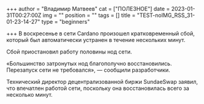 +++
author = "Владимир Матвеев"
cat = ["ПОЛЕЗНОЕ"]
date = 2023-01-31T00:27:00Z
img = ""
position = ""
tags = []
title = "TEST-noIMG_RSS_31-01-23-14-27"
type = "beginners"

+++
В воскресенье в сети Cardano произошел кратковременный сбой, который был автоматически устранен в течение нескольких минут.

Сбой приостановил работу половины нод сети.

«Большинство затронутых нод благополучно восстановились. Перезапуск сети не требовался», — сообщили разработчики.

Технический директор децентрализованной биржи SundaeSwap заявил, что впечатлен работой сети, поскольку она восстановилась всего за несколько минут.